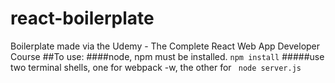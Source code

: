 # react-boilerplate
Boilerplate made via the Udemy - The Complete React Web App Developer Course
##To use:
####node, npm must be installed. ```npm install```
#####use two terminal shells, one for webpack -w, the other for ``` node server.js```
